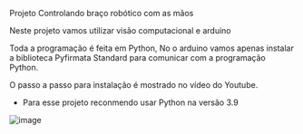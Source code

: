 Projeto Controlando braço robótico com as mãos

Neste projeto vamos utilizar visão computacional e arduino

Toda a programação é feita em Python,
No o arduino vamos apenas instalar a biblioteca Pyfirmata Standard para comunicar com a programação Python.

O passo a passo para instalação é mostrado no vídeo do Youtube.

* Para esse projeto reconmendo usar Python na versão 3.9

![image](https://github.com/user-attachments/assets/01af0426-7514-437f-aecc-d2267797de2d)
